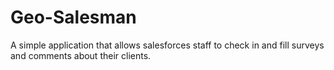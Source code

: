 Geo-Salesman
============

A simple application that allows salesforces staff to check in and fill surveys and comments about their clients.